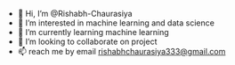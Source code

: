 - 👋 Hi, I’m @Rishabh-Chaurasiya
- 👀 I’m interested in machine learning and data science
- 🌱 I’m currently learning machine learning
- 💞️ I’m looking to collaborate on project 
- 📫 reach me by email rishabhchaurasiya333@gmail.com

<!---
Rishabh-Chaurasiya/Rishabh-Chaurasiya is a ✨ special ✨ repository because its `README.md` (this file) appears on your GitHub profile.
You can click the Preview link to take a look at your changes.
--->
